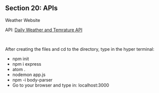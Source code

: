 <h2>Section 20: APIs</h2>

Weather Website 

API: <a href="https://home.openweathermap.org" target="_blank">Daily Weather and Temrature API</a>
  
  <br>
  
  After creating the files and cd to the directory, type in the hyper terminal:
  
  <ul>
    <li>npm init</li>
    <li>npm i express</li>
    <li>atom .</li>
    <li>nodemon app.js</li>
    <li>npm -i body-parser</li>
    <li>Go to your browser and type in: localhost:3000</li>
  </ul>
